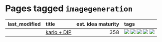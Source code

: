 # Pages tagged `imagegeneration`

|last_modified|title|est. idea maturity|tags
|:---|:---|---:|:---|
||[karlo + DIP](../karlo-dip.md)|358|[![](https://img.shields.io/badge/tag-deepimageprior-76bb24)](../tags/deepimageprior.md) [![](https://img.shields.io/badge/tag-experimental-da139a)](../tags/experimental.md) [![](https://img.shields.io/badge/tag-imagegeneration-496a1)](../tags/imagegeneration.md) [![](https://img.shields.io/badge/tag-prior-683f3)](../tags/prior.md) [![](https://img.shields.io/badge/tag-wip-f53bfe)](../tags/wip.md)|